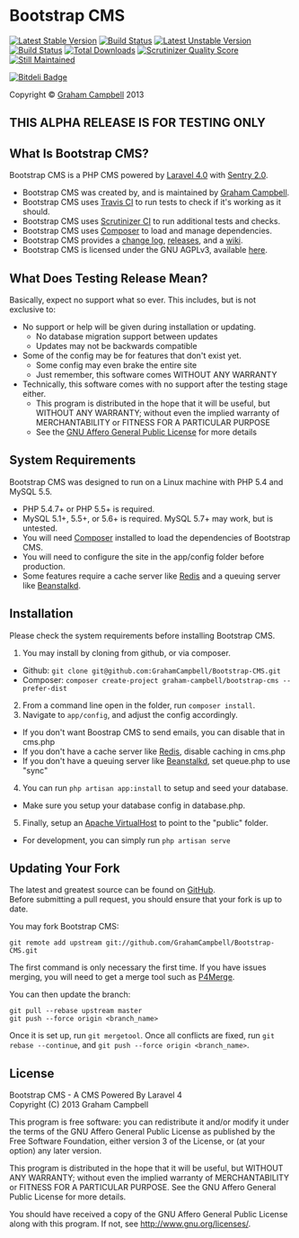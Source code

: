 Bootstrap CMS
=============


[![Latest Stable Version](https://poser.pugx.org/graham-campbell/bootstrap-cms/v/stable.png)](https://packagist.org/packages/graham-campbell/bootstrap-cms)
[![Build Status](https://travis-ci.org/GrahamCampbell/Bootstrap-CMS.png?branch=master)](https://travis-ci.org/GrahamCampbell/Bootstrap-CMS)
[![Latest Unstable Version](https://poser.pugx.org/graham-campbell/bootstrap-cms/v/unstable.png)](https://packagist.org/packages/graham-campbell/bootstrap-cms)
[![Build Status](https://travis-ci.org/GrahamCampbell/Bootstrap-CMS.png?branch=develop)](https://travis-ci.org/GrahamCampbell/Bootstrap-CMS)
[![Total Downloads](https://poser.pugx.org/graham-campbell/bootstrap-cms/downloads.png)](https://packagist.org/packages/graham-campbell/bootstrap-cms)
[![Scrutinizer Quality Score](https://scrutinizer-ci.com/g/GrahamCampbell/Bootstrap-CMS/badges/quality-score.png?s=df19b33e11d486109decb5c9c78b1d7d049ddde6)](https://scrutinizer-ci.com/g/GrahamCampbell/Bootstrap-CMS)
[![Still Maintained](http://stillmaintained.com/GrahamCampbell/Bootstrap-CMS.png)](http://stillmaintained.com/GrahamCampbell/Bootstrap-CMS)


[![Bitdeli Badge](https://d2weczhvl823v0.cloudfront.net/GrahamCampbell/Bootstrap-CMS/trend.png)](https://bitdeli.com/free "Bitdeli Badge")


Copyright © [Graham Campbell](https://github.com/GrahamCampbell) 2013  


## THIS ALPHA RELEASE IS FOR TESTING ONLY


## What Is Bootstrap CMS?

Bootstrap CMS is a PHP CMS powered by [Laravel 4.0](http://laravel.com) with [Sentry 2.0](http://docs.cartalyst.com/sentry-2).  

* Bootstrap CMS was created by, and is maintained by [Graham Campbell](https://github.com/GrahamCampbell).  
* Bootstrap CMS uses [Travis CI](https://travis-ci.org/GrahamCampbell/Bootstrap-CMS) to run tests to check if it's working as it should.  
* Bootstrap CMS uses [Scrutinizer CI](https://scrutinizer-ci.com/g/GrahamCampbell/Bootstrap-CMS) to run additional tests and checks.  
* Bootstrap CMS uses [Composer](https://getcomposer.org) to load and manage dependencies.  
* Bootstrap CMS provides a [change log](https://github.com/GrahamCampbell/Bootstrap-CMS/blob/master/CHANGELOG.md), [releases](https://github.com/GrahamCampbell/Bootstrap-CMS/releases), and a [wiki](https://github.com/GrahamCampbell/Bootstrap-CMS/wiki).  
* Bootstrap CMS is licensed under the GNU AGPLv3, available [here](https://github.com/GrahamCampbell/Bootstrap-CMS/blob/master/LICENSE.md).  


## What Does Testing Release Mean?

Basically, expect no support what so ever. This includes, but is not exclusive to:  

* No support or help will be given during installation or updating.  
  * No database migration support between updates
  * Updates may not be backwards compatible
* Some of the config may be for features that don't exist yet.  
  * Some config may even brake the entire site
  * Just remember, this software comes WITHOUT ANY WARRANTY
* Technically, this software comes with no support after the testing stage either.  
  * This program is distributed in the hope that it will be useful, but WITHOUT ANY WARRANTY; without even the implied warranty of MERCHANTABILITY or FITNESS FOR A PARTICULAR PURPOSE
  * See the [GNU Affero General Public License](http://www.gnu.org/licenses/agpl-3.0.html) for more details


## System Requirements

Bootstrap CMS was designed to run on a Linux machine with PHP 5.4 and MySQL 5.5.  

* PHP 5.4.7+ or PHP 5.5+ is required.
* MySQL 5.1+, 5.5+, or 5.6+ is required. MySQL 5.7+ may work, but is untested.  
* You will need [Composer](https://getcomposer.org) installed to load the dependencies of Bootstrap CMS.  
* You will need to configure the site in the app/config folder before production.  
* Some features require a cache server like [Redis](http://redis.io) and a queuing server like [Beanstalkd](http://kr.github.io/beanstalkd).  


## Installation

Please check the system requirements before installing Bootstrap CMS.  

1. You may install by cloning from github, or via composer.  
  * Github: `git clone git@github.com:GrahamCampbell/Bootstrap-CMS.git`
  * Composer: `composer create-project graham-campbell/bootstrap-cms --prefer-dist`
2. From a command line open in the folder, run `composer install`.  
3. Navigate to `app/config`, and adjust the config accordingly.  
  * If you don't want Boostrap CMS to send emails, you can disable that in cms.php
  * If you don't have a cache server like [Redis](http://redis.io), disable caching in cms.php
  * If you don't have a queuing server like [Beanstalkd](http://kr.github.io/beanstalkd), set queue.php to use "sync"
4. You can run `php artisan app:install` to setup and seed your database.  
  * Make sure you setup your database config in database.php. 
5. Finally, setup an [Apache VirtualHost](http://httpd.apache.org/docs/current/vhosts/examples.html) to point to the "public" folder.
  * For development, you can simply run `php artisan serve`


## Updating Your Fork

The latest and greatest source can be found on [GitHub](https://github.com/GrahamCampbell/Bootstrap-CMS).  
Before submitting a pull request, you should ensure that your fork is up to date.  

You may fork Bootstrap CMS:  

    git remote add upstream git://github.com/GrahamCampbell/Bootstrap-CMS.git

The first command is only necessary the first time. If you have issues merging, you will need to get a merge tool such as [P4Merge](http://perforce.com/product/components/perforce_visual_merge_and_diff_tools).  

You can then update the branch:  

    git pull --rebase upstream master
    git push --force origin <branch_name>

Once it is set up, run `git mergetool`. Once all conflicts are fixed, run `git rebase --continue`, and `git push --force origin <branch_name>`.  


## License

Bootstrap CMS - A CMS Powered By Laravel 4  
Copyright (C) 2013  Graham Campbell  

This program is free software: you can redistribute it and/or modify it under the terms of the GNU Affero General Public License as published by the Free Software Foundation, either version 3 of the License, or (at your option) any later version.  

This program is distributed in the hope that it will be useful, but WITHOUT ANY WARRANTY; without even the implied warranty of MERCHANTABILITY or FITNESS FOR A PARTICULAR PURPOSE.  See the GNU Affero General Public License for more details.  
  
You should have received a copy of the GNU Affero General Public License along with this program.  If not, see http://www.gnu.org/licenses/.  
